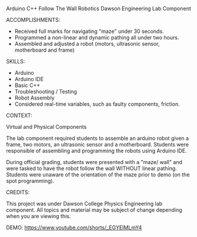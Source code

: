Arduino C++ Follow The Wall Robotics Dawson Engineering Lab Component

ACCOMPLISHMENTS:
- Received full marks for navigating "maze" under 30 seconds.
- Programmed a non-linear and dynamic pathing all under two hours.
- Assembled and adjusted a robot (motors, ultrasonic sensor, motherboard and frame)

SKILLS:
- Arduino
- Arduino IDE
- Basic C++
- Troubleshooting / Testing
- Robot Assembly
- Considered real-time variables, such as faulty components, friction.

CONTEXT:

Virtual and Physical Components

The lab component required students to assemble an arduino robot given a frame, two motors, an ultrasonic sensor and a motherboard.
Students were responsible of assembling and programming the robots using Arduino IDE.

During official grading, students were presented with a "maze/ wall" and were tasked to have the robot follow the wall WITHOUT linear
pathing. Students were unaware of the orientation of the maze prior to demo (on the spot programming).

CREDITS:

This project was under Dawson College Physics Engineering lab component. All topics and material may be subject of change depending when
you are viewing this.

DEMO: https://www.youtube.com/shorts/_EGYEIMLmY4
